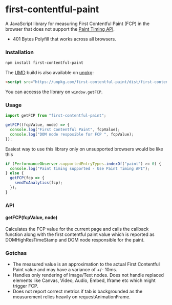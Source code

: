 # first-contentful-paint

A JavaScript library for measuring First Contentful Paint (FCP) in the browser
that does not support the [Paint Timing
API](https://w3c.github.io/paint-timing/).

- 401 Bytes Polyfill that works across all browsers.

### Installation

```sh
npm install first-contentful-paint
```

The [UMD](https://github.com/umdjs/umd) build is also available on [unpkg](https://unpkg.com):

```html
<script src="https://unpkg.com/first-contentful-paint/dist/first-contentful-paint.umd.js"></script>
```

You can accesss the library on `window.getFCP`.

### Usage

```js
import getFCP from "first-contentful-paint";

getFCP((fcpValue, node) => {
  console.log("First Contentful Paint", fcpValue);
  console.log("DOM node resposible for FCP ", fcpValue);
});
```

Easiest way to use this library only on unsupported browsers would be like this

```js
if (PerformanceObserver.supportedEntryTypes.indexOf("paint") >= 0) {
  console.log("Paint timing supported - Use Paint Timing API");
} else {
  getFCP(fcp => {
    sendToAnalytics(fcp);
  });
}
```

### API

#### getFCP(fcpValue, node)

Calculates the FCP value for the current page and calls the callback function
along with the first contentful paint value which is reported as
DOMHighResTimeStamp and DOM node responsible for the paint.

### Gotchas

- The measured value is an approximation to the actual First Contentful Paint value
  and may have a variance of +/- 10ms.
- Handles only rendering of Image/Text nodes. Does not handle replaced elements
  like Canvas, Video, Audio, Embed, Iframe etc which might trigger FCP.
- Does not report correct metrics if tab is backgrounded as the measurement
  relies heavily on requestAnimationFrame.
